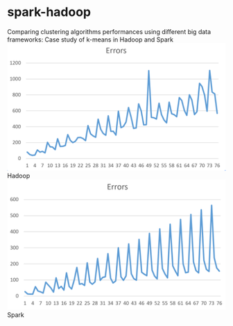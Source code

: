 # spark-hadoop
 Comparing clustering algorithms performances using diﬀerent big data frameworks: Case study of k-means in Hadoop and Spark
 ![alt text](https://github.com/ZahraOmrani/spark-hadoop/blob/master/Hadoop.png)
                                        Hadoop
 ![alt text](https://github.com/ZahraOmrani/spark-hadoop/blob/master/Spark.png)
                                        Spark
 
